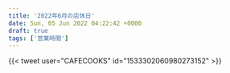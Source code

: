 ```yaml
---
title: '2022年6月の店休日'
date: Sun, 05 Jun 2022 04:22:42 +0000
draft: true
tags: ['営業時間']
---
```


{{< tweet user="CAFECOOKS" id="1533302060980273152" >}}
